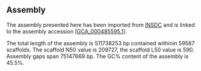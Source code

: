 **Assembly**
--------

The assembly presented here has been imported from [INSDC](http://www.insdc.org) and is linked to the assembly accession [[GCA\_000485595.1](http://www.ebi.ac.uk/ena/data/view/GCA_000485595.1)].

The total length of the assembly is 511738253 bp contained withinin 59587 scaffolds.
The scaffold N50 value is 209727, the scaffold L50 value is 590.
Assembly gaps span 75147669 bp. The GC% content of the assembly is 45.5%.
